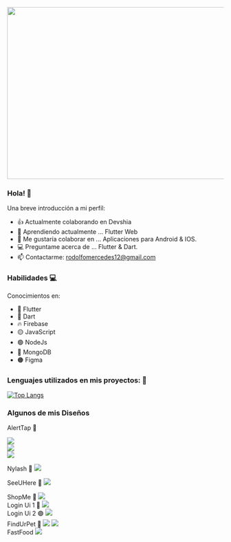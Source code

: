 

<img src="https://user-images.githubusercontent.com/70710884/146620165-b5b81a57-8247-40b7-9ae9-12fcd1965af4.png" width="800" height="400" />




### Hola! 👋



Una breve introducción a mi perfíl:

- 👍 Actualmente colaborando en Devshia
- 🌱 Aprendiendo actualmente ... Flutter Web
- 📱 Me gustaría colaborar en ... Aplicaciones para Android & IOS.
- 💻 Preguntame acerca de ... Flutter & Dart.
- 📫 Contactarme: rodolfomercedes12@gmail.com



### Habilidades 💻


Conocimientos en:

- 📱 Flutter
- 🔵 Dart
- 🔥 Firebase
- 🟡 JavaScript
- 🟢 NodeJs
- 🍃 MongoDB
- 🟠 Figma


### Lenguajes utilizados en mis proyectos: 📱

[![Top Langs](https://github-readme-stats.vercel.app/api/top-langs/?username=rodolfomercedes12)](https://github.com/rodolfomercedes12/github-readme-stats)


### Algunos de mis Diseños


AlertTap 📍

<img src="https://user-images.githubusercontent.com/70710884/146686399-30aed917-e0cc-4974-a9a6-2b4b5c02dad8.png"/> 
<br>
<img src="https://user-images.githubusercontent.com/70710884/146692877-ccf08da3-8f7f-44c4-8b1f-a3133726d569.png"/> 
<br>
<img src="https://user-images.githubusercontent.com/70710884/146687699-f179fd6f-17f9-4b9b-a2b3-4266385ba5d8.png"/> 
<br>

Nylash 💅
<img src="https://user-images.githubusercontent.com/70710884/146693284-f9f2d80a-e6a9-4027-9db9-afce4700c3d9.png"/>
<br>

SeeUHere 🥳
<img src="https://user-images.githubusercontent.com/70710884/146693647-01ab99f0-9c2a-42a5-8405-53420e37dae1.png"/>
<br>

ShopMe 🛒
<img src="https://user-images.githubusercontent.com/70710884/146698631-b891f0e5-658a-4eff-bb62-4c27e402f8b1.png" />
<br>
Login Ui 1 🔴
<img src="https://user-images.githubusercontent.com/70710884/147016740-43fe487f-f7c0-4197-b340-e387b1674544.png" />
<br>
Login Ui 2 🟣
<img src="https://user-images.githubusercontent.com/70710884/147966389-0df49222-3f45-44ac-9df6-7a427442c5d4.png" />
<br>
FindUrPet 🐶
<img src="https://user-images.githubusercontent.com/70710884/147967010-bc0fea51-f3fd-450d-b9ed-55162a400560.png" />
<img src="https://user-images.githubusercontent.com/70710884/147967016-5bd6fb3b-1bd6-4f6b-aa43-dfc92d07df7e.png" />
<br>
FastFood
<img src="https://user-images.githubusercontent.com/70710884/188691876-773b9b7a-c048-4478-bc0f-02bb0ff8d884.png" />

















 

